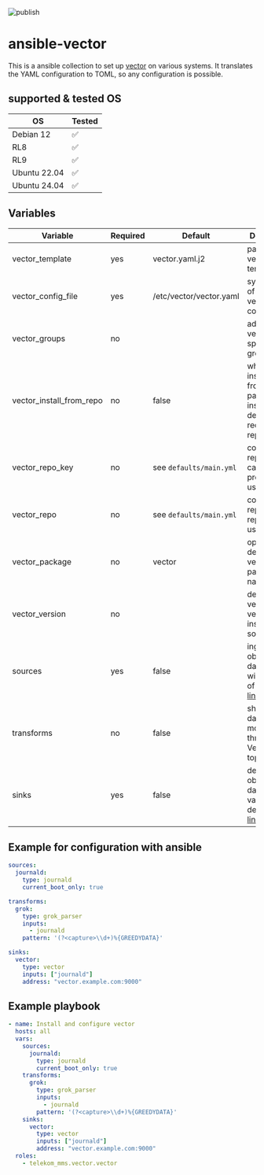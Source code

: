 ![publish](https://github.com/telekom-mms/ansible-vector/workflows/publish/badge.svg)

# ansible-vector

This is a ansible collection to set up [vector](https://vector.dev) on various systems.
It translates the YAML configuration to TOML, so any configuration is possible.

## supported & tested OS

| OS           | Tested
|--------------|--------------------
| Debian 12    | :white_check_mark:
| RL8          | :white_check_mark:
| RL9          | :white_check_mark:
| Ubuntu 22.04 | :white_check_mark:
| Ubuntu 24.04 | :white_check_mark:

## Variables

| Variable                 | Required | Default                 | Description
|--------------------------|----------|-------------------------|------------
| vector_template          | yes      | vector.yaml.j2          | path of your vector.yaml template
| vector_config_file       | yes      | /etc/vector/vector.yaml | system path of your vector.yaml configuration
| vector_groups            | no       |                         | add user vector to specified groups
| vector_install_from_repo | no       | false                   | whether to install vector from packages or install from deb or redhat based repositories
| vector_repo_key          | no       | see `defaults/main.yml` | configurable repo key, in case repo proxy is used
| vector_repo              | no       | see `defaults/main.yml` | configurable repo, in case repo proxy is used
| vector_package           | no       | vector                  | option to define vector version with package name
| vector_version           | no       |                         | define vector version while vector is installed by source
| sources                  | yes      | false                   | ingest observability data from a wide variety of targets [link](https://vector.dev/docs/reference/configuration/sources/)
| transforms               | no       | false                   | shape your data as it moves through your Vector topology [link](https://vector.dev/docs/reference/configuration/transforms/)
| sinks                    | yes      | false                   | deliver your observability data to a variety of destinations [link](https://vector.dev/docs/reference/configuration/sinks/)

## Example for configuration with ansible
```yaml
sources:
  journald:
    type: journald
    current_boot_only: true

transforms:
  grok:
    type: grok_parser
    inputs:
      - journald
    pattern: '(?<capture>\\d+)%{GREEDYDATA}'

sinks:
  vector:
    type: vector
    inputs: ["journald"]
    address: "vector.example.com:9000"
```

## Example playbook
```yaml
- name: Install and configure vector
  hosts: all
  vars:
    sources:
      journald:
        type: journald
        current_boot_only: true
    transforms:
      grok:
        type: grok_parser
        inputs:
          - journald
        pattern: '(?<capture>\\d+)%{GREEDYDATA}'
    sinks:
      vector:
        type: vector
        inputs: ["journald"]
        address: "vector.example.com:9000"
  roles:
    - telekom_mms.vector.vector
```
